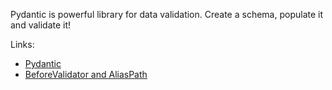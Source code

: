 
Pydantic is powerful library for data validation. Create a schema, populate it and validate it! 

Links:

- [Pydantic](https://docs.pydantic.dev/latest/)
- [BeforeValidator and AliasPath](https://infrastructureascode.ch/pydantics-version-2s-beforevalidator-and-aliaspath.html)

